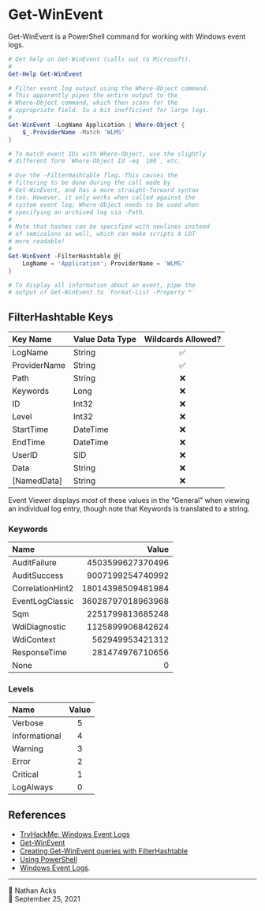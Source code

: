 # Get-WinEvent

Get-WinEvent is a PowerShell command for working with Windows event logs.

```powershell
# Get help on Get-WinEvent (calls out to Microsoft).
#
Get-Help Get-WinEvent

# Filter event log output using the Where-Object command.
# This apparently pipes the entire output to the
# Where-Object command, which then scans for the
# appropriate field. So a bit inefficient for large logs.
#
Get-WinEvent -LogName Application | Where-Object {
	$_.ProviderName -Match 'WLMS'
}

# To match event IDs with Where-Object, use the slightly
# different form `Where-Object Id -eq  100`, etc.

# Use the -FilterHashtable flag. This causes the
# filtering to be done during the call made by
# Get-WinEvent, and has a more straight-forward syntax
# too. However, it only works when called against the
# system event log; Where-Object needs to be used when
# specifying an archived log via -Path.
#
# Note that hashes can be specified with newlines instead
# of semicolons as well, which can make scripts A LOT
# more readable!
#
Get-WinEvent -FilterHashtable @{
	LogName = 'Application'; ProviderName = 'WLMS'
}

# To display all information about an event, pipe the
# output of Get-WinEvent to `Format-List -Property *`
```

## FilterHashtable Keys

| Key Name     | Value Data Type | Wildcards Allowed? |
|:------------ |:--------------- |:------------------:|
| LogName      | String          |         ✅         |
| ProviderName | String          |         ✅         |
| Path         | String          |         ❌         |
| Keywords     | Long            |         ❌         |
| ID           | Int32           |         ❌         |
| Level        | Int32           |         ❌         |
| StartTime    | DateTime        |         ❌         |
| EndTime      | DateTime        |         ❌         |
| UserID       | SID             |         ❌         |
| Data         | String          |         ❌         |
| [NamedData]  | String          |         ❌         |

Event Viewer displays *most* of these values in the “General” when viewing an individual log entry, though note that Keywords is translated to a string.

### Keywords

| Name             | Value             |
|:---------------- | -----------------:|
| AuditFailure     |  4503599627370496 |
| AuditSuccess     |  9007199254740992 |
| CorrelationHint2 | 18014398509481984 |
| EventLogClassic  | 36028797018963968 |
| Sqm              |  2251799813685248 |
| WdiDiagnostic    |  1125899906842624 |
| WdiContext       |   562949953421312 |
| ResponseTime     |   281474976710656 |
| None             |                 0 |

### Levels

| Name          | Value |
|:------------- |:-----:|
| Verbose       |   5   |
| Informational |   4   |
| Warning       |   3   |
| Error         |   2   |
| Critical      |   1   |
| LogAlways     |   0   |

## References

* [TryHackMe: Windows Event Logs](tryhackme-windows-event-logs.md)
* [Get-WinEvent](https://docs.microsoft.com/powershell/module/microsoft.powershell.diagnostics/get-winevent)
* [Creating Get-WinEvent queries with FilterHashtable](https://docs.microsoft.com/powershell/scripting/samples/Creating-Get-WinEvent-queries-with-FilterHashtable)
* [Using PowerShell](powershell.md)
* [Windows Event Logs](windows-event-logs.md).

- - - -

<span aria-hidden="true">👤</span> Nathan Acks  
<span aria-hidden="true">📅</span> September 25, 2021
